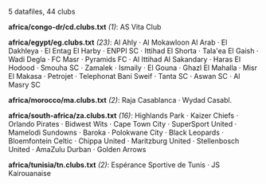5 datafiles, 44 clubs

**africa/congo-dr/cd.clubs.txt** _(1)_:  AS Vita Club

**africa/egypt/eg.clubs.txt** _(23)_:  Al Ahly · Al Mokawloon Al Arab · El Dakhleya · El Entag El Harby · ENPPI SC · Ittihad El Shorta · Tala'ea El Gaish · Wadi Degla · FC Masr · Pyramids FC · Al Ittihad Al Sakandary · Haras El Hodood · Smouha SC · Zamalek · Ismaily · El Gouna · Ghazl El Mahalla · Misr El Makasa · Petrojet · Telephonat Bani Sweif · Tanta SC · Aswan SC · Al Masry SC

**africa/morocco/ma.clubs.txt** _(2)_:  Raja Casablanca · Wydad Casabl.

**africa/south-africa/za.clubs.txt** _(16)_:  Highlands Park · Kaizer Chiefs · Orlando Pirates · Bidwest Wits · Cape Town City · SuperSport United · Mamelodi Sundowns · Baroka · Polokwane City · Black Leopards · Bloemfontein Celtic · Chippa United · Maritzburg United · Stellenbosch United · AmaZulu Durban · Golden Arrows

**africa/tunisia/tn.clubs.txt** _(2)_:  Espérance Sportive de Tunis · JS Kairouanaise

